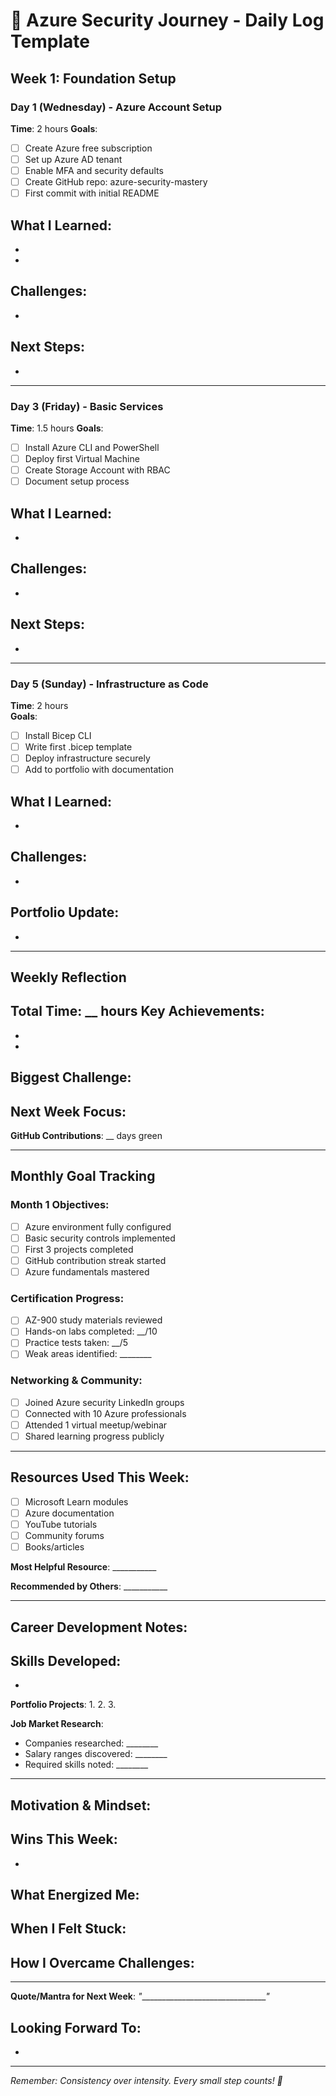# 📅 Azure Security Journey - Daily Log Template

## **Week 1: Foundation Setup**

### **Day 1 (Wednesday) - Azure Account Setup**
**Time**: 2 hours
**Goals**: 
- [ ] Create Azure free subscription
- [ ] Set up Azure AD tenant
- [ ] Enable MFA and security defaults  
- [ ] Create GitHub repo: azure-security-mastery
- [ ] First commit with initial README

**What I Learned**:
- 
- 
- 

**Challenges**:
- 
- 

**Next Steps**:
- 
- 

---

### **Day 3 (Friday) - Basic Services**  
**Time**: 1.5 hours
**Goals**:
- [ ] Install Azure CLI and PowerShell
- [ ] Deploy first Virtual Machine
- [ ] Create Storage Account with RBAC
- [ ] Document setup process

**What I Learned**:
- 
- 

**Challenges**:
- 
- 

**Next Steps**:
- 
- 

---

### **Day 5 (Sunday) - Infrastructure as Code**
**Time**: 2 hours  
**Goals**:
- [ ] Install Bicep CLI
- [ ] Write first .bicep template
- [ ] Deploy infrastructure securely
- [ ] Add to portfolio with documentation

**What I Learned**:
- 
- 

**Challenges**:
- 
- 

**Portfolio Update**:
- 
- 

---

## **Weekly Reflection**
**Total Time**: __ hours
**Key Achievements**: 
- 
- 
- 

**Biggest Challenge**: 
- 

**Next Week Focus**: 
- 

**GitHub Contributions**: __ days green

---

## **Monthly Goal Tracking**

### **Month 1 Objectives**:
- [ ] Azure environment fully configured
- [ ] Basic security controls implemented  
- [ ] First 3 projects completed
- [ ] GitHub contribution streak started
- [ ] Azure fundamentals mastered

### **Certification Progress**:
- [ ] AZ-900 study materials reviewed
- [ ] Hands-on labs completed: __/10
- [ ] Practice tests taken: __/5
- [ ] Weak areas identified: ________

### **Networking & Community**:
- [ ] Joined Azure security LinkedIn groups
- [ ] Connected with 10 Azure professionals
- [ ] Attended 1 virtual meetup/webinar
- [ ] Shared learning progress publicly

---

## **Resources Used This Week**:
- [ ] Microsoft Learn modules
- [ ] Azure documentation 
- [ ] YouTube tutorials
- [ ] Community forums
- [ ] Books/articles

**Most Helpful Resource**: ___________

**Recommended by Others**: ___________

---

## **Career Development Notes**:
**Skills Developed**:
- 
- 

**Portfolio Projects**:
1. 
2. 
3. 

**Job Market Research**:
- Companies researched: ________
- Salary ranges discovered: ________
- Required skills noted: ________

---

## **Motivation & Mindset**:
**Wins This Week**:
- 
- 

**What Energized Me**:
- 

**When I Felt Stuck**:
- 

**How I Overcame Challenges**:
- 

---

**Quote/Mantra for Next Week**: 
_"_________________________________"_

**Looking Forward To**:
- 
- 

---

*Remember: Consistency over intensity. Every small step counts! 🚀*
